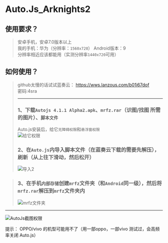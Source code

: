 # Auto.Js_Arknights2


## 使用要求？
>安卓手机，安卓7.0版本以上 <br>
>我的手机：华为（分辨率：`1560x720`） Android版本：9 <br>
>分辨率相近应该都能用（实测分辨率`1440x720`可用）


## 如何使用？
>github太慢的话试试蓝奏云：
>https://wws.lanzous.com/b01i67dof <br>
>密码:4sra
>****
> ### 1、下载`Autojs 4.1.1 Alpha2.apk`、`mrfz.rar`（识图/找图 所需的图片）、`脚本文件`
> Auto.js安装后，给它`无障碍权限`和`悬浮窗权限`<br>
![给它权限](https://user-images.githubusercontent.com/41233085/112150059-a1694080-8c1a-11eb-9ae1-b10b8dca6956.png)
>
> ### 2、在`Auto.js`内导入脚本文件（在蓝奏云下载的需要先解压），刷新（从上往下滑动，然后松开）<br>
>![导入2](https://user-images.githubusercontent.com/41233085/112151030-b7c3cc00-8c1b-11eb-93bc-4d1cd856bdbc.png)

>
> ### 3、在手机`内部存储`创建`mrfz`文件夹（和`Android`同一级），然后将`mrfz.rar`解压到`mrfz`文件夹内 <br>
> ![mrfz文件夹](https://user-images.githubusercontent.com/41233085/111990518-4bc76200-8b4e-11eb-9f23-199f1718d1cb.png)
>
****
![AutoJs截图权限](https://user-images.githubusercontent.com/41233085/111989024-318c8480-8b4c-11eb-82f5-29e2e31bef92.png)

提示： OPPO/vivo 的机型可能用不了（用一部oppo，一部vivo 测试过，会高频率关闭 Auto.js）
